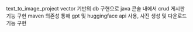 text_to_image_project
vector 기반의 db 구현으로 java 콘솔 내에서 crud 게시판 기능 구현
maven 의존성 통해 gpt 및 huggingface api 사용, 사진 생성 및 다운로드 기능 구현